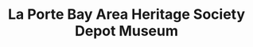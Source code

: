 ---
layout: repo
title: "La Porte Bay Area Heritage Society Depot Museum"
id: 17021
permalink: repos/17021/
---